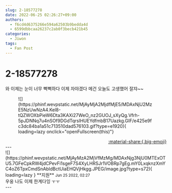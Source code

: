 ```yaml
---
slug: 2-18577278
date: 2022-06-25 02:26:27+09:00
authors:
  - f6cd4d6375266e594a62503b9bedda4d
  - 6599dbbcaa26237c2ab0f3becb421b45
categories:
  - Jiwon
tags:
  - Fan Post
---
```


# 2-18577278

<div class="post-container" markdown="1">
<div class="content-container md-sidebar__scrollwrap" markdown="1">

와 이제는 눈이 너무 뻑뻑하다 이제 자야겠다 메건 오늘도 고생했어 잘쟈~~
<figure markdown="1">
![](https://phinf.wevpstatic.net/MjAyMjA2MjdfMjE5/MDAxNjU2MzE5NzUwNzA4.Kel8-tQZWOXbPieW6Dta3KAXi27WeO_nz2GUOJ_sXyQg.Vfrh-5pJDNNq7u4nSOf9DGdTqrslHUEYdfmbB17Uazkg.GIF/e425e9fc3dc84ba1a51c713510dad576103.gif?type=e1920){ loading=lazy onclick="openFullscreen(this)"}
</figure>


</div>
</div>

<div style="text-align: right;" markdown="1">
<a href="https://weverse.io/fromis9/fanpost/2-18577278" style="text-align: right;">:material-share:{.big-emoji}</a>
</div>
---

<div class="comments-container md-sidebar__scrollwrap" markdown="1">
<div class="comment" markdown="1">
<div class='id-container' markdown="1">
![](https://phinf.wevpstatic.net/MjAyMzA2MjVfMzMg/MDAxNjg3NjU0MTExOTU5.7GFeCpkRW4jdCPevFi1sgeF7S4XyLHRSJr1VOBRp7gEg.mY0LxqknzXmYC4oZ6TpxCmdSnAbldBctUiaEHQVjHkgg.JPEG/image.jpg?type=s72){ loading=lazy }
**<span class="artist">지원</span>** <small>Jun 25 2022, 02:27</small><br>
</div>
<div class='comment-body' markdown="1">
우웅 나도 이제 한계다잉 ㅜㅜ
</div>
</div>
</div>
---
